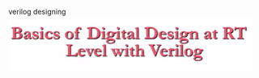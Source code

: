 verilog designing
![](https://github.com/mohammadsinanemati/rtl_verilog_for4032/blob/main/Screenshot%202025-03-03%20182241.png?raw=true)
